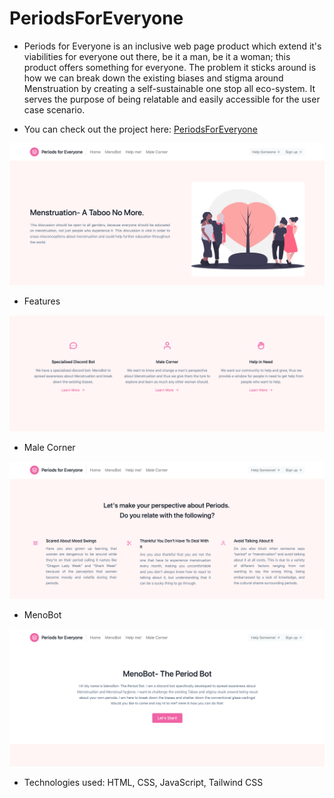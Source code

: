 # PeriodsForEveryone

- Periods for Everyone is an inclusive web page product which extend it's viabilities for everyone out there, be it a man, be it a woman; this product offers something for everyone. The problem it sticks around is how we can break down the existing biases and stigma around Menstruation by creating a self-sustainable one stop all eco-system. It serves the purpose of being relatable and easily accessible for the user case scenario.

- You can check out the project here: [PeriodsForEveryone](https://khushisharma22.github.io/PeriodsForEveryone/)

<p align="center">
  <img src="resources/Main Page.png"/>
 </p>

- Features
 <p align="center">
  <img src="resources/Features.png"/>
 </p>
 
 - Male Corner
 <p align="center">
  <img src="resources/Male Corner.png"/>
 </p>
 
 - MenoBot
 <p align="center">
  <img src="resources/MenoBot.png"/>
 </p>

- Technologies used: HTML, CSS, JavaScript, Tailwind CSS

